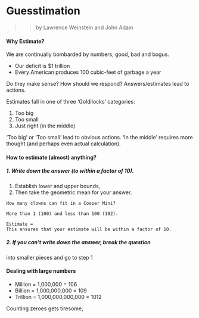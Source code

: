 # Guesstimation 
>> by Lawrence Weinstein and John Adam

#### Why Estimate?
We are continually bombarded by numbers, good, bad and bogus.
- Our deficit is $1 trillion
- Every American produces 100 cubic-feet of garbage a year

Do they make sense? How should we respond? Answers/estimates lead to actions.

Estimates fall in one of three ‘Goldilocks’ categories:
1. Too big
2. Too small
3. Just right (in the middle)

‘Too big’ or ‘Too small’ lead to obvious actions. ‘In the middle’ requires more thought (and perhaps even actual calculation).

#### How to estimate (almost) anything?

##### 1. Write down the answer (to within a factor of 10).
  1. Establish lower and upper bounds,
  2. Then take the geometric mean for your answer.

```
How many clowns can fit in a Cooper Mini?

More than 1 (100) and less than 100 (102).

Estimate =
This ensures that your estimate will be within a factor of 10.
```
##### 2. If you can’t write down the answer, break the question
into smaller pieces and go to step 1

#### Dealing with large numbers

- Million = 1,000,000 = 106
- Billion = 1,000,000,000 = 109
- Trillion = 1,000,000,000,000 = 1012

Counting zeroes gets tiresome,
